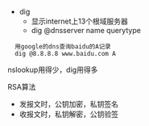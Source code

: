 + dig
  + 显示internet上13个根域服务器
  + dig @dnsserver name querytype



```
  用google的dns查询baidu的A记录
  dig @8.8.8.8 www.baidu.com A
```

nslookup用得少，dig用得多

RSA算法
+ 发报文时，公钥加密，私钥签名
+ 收报文时，私钥解密，公钥验签
